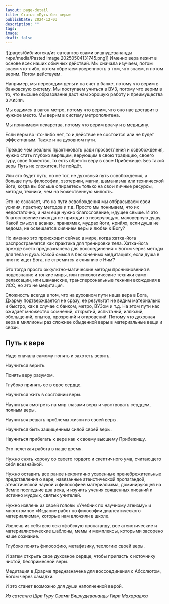 ```yaml
---
layout: page-detail
title: Статья «Путь без веры»
publishDate: 2024-12-03
description: ""
tags: 
image: 
draft: false
---
```

![[pages/библиотека/из сатсангов свами вишнудевананды гири/media/Pasted image 20250504131745.png]]
 Именно вера лежит в основе всех наших обычных действий. Мы сначала изучаем, потом знаем что-либо, потом обретаем уверенность в том, что знаем, и потом верим. Потом действуем.

 Например, мы переводим деньги на счет в банке, потому что верим в банковскую систему. Мы поступаем учиться в ВУЗ, потому что верим в то, что высшее образование даст нам хорошую работу и преимущества в жизни.

 Мы садимся в вагон метро, потому что верим, что оно нас доставит в нужное место. Мы верим в систему метрополитена.

 Мы принимаем лекарства, потому что верим врачу и в медицину.

 Если веры во что-либо нет, то и действие не состоится или не будет эффективным. Также и на духовном пути.

 Прежде чем реально практиковать ради просветления и освобождения, нужно стать глубоко верящим, верующим в свою традицию, своего гуру, свое божество, то есть обрести веру в свое Прибежище. Без такой веры Путь не сложится. Не пойдёт.

 Или это будет путь, но не тот, не духовный путь освобождения, а больше путь философии, эзотерики, магии, шаманизма или технической йоги, когда вы больше опираетесь только на свои личные ресурсы, методы, техники, чем на Божественную милость.

 Это не означает, что на пути освобождения мы отбрасываем свои усилия, практику методов и т.д. Просто мы понимаем, что их недостаточно, и нам еще нужно благословение, идущее свыше. И это благословение никогда не приходит в неверующую, маловерную душу. Какой смысл в асанах, пранаямах, мудрах йоги, крийях, если душа не ведома, не освещается сиянием веры и любви к Богу?

 Но именно это происходит сейчас в мире, когда хатха-йога распространяется как практика для тренировки тела. Хатхa-йога прежде всего предназначена для воссоединения с Богом через методы для тела и духа. Какой смысл в бесконечных медитациях, если душа в них не ищет Бога, не стремится к слиянию с Ним?

 Это тогда просто оккультно-магические методы проникновения в подсознание и тонкие миры, или психологические техники само-релаксации, или шаманские, трансперсональные техники вхождения в ИСС, но это не медитация.

 Сложность всегда в том, что на духовном пути наша вера в Бога, Дхарму подтверждается не сразу, ее результат не видим материально и быстро, как в случае с банком, метро, ВУЗом и т.д. На этом пути нас ожидает множество сомнений, открытий, испытаний, иллюзий, обольщений, опытов, прозрений и откровений. Потому что духовная вера в миллионы раз сложнее обыденной веры в материальные вещи и связи.

## Путь к вере 

 Надо сначала самому понять и захотеть верить.

 Научиться верить.

 Понять веру разумом.

 Глубоко принять ее в свое сердце.

 Научиться жить в состоянии веры.

 Научиться смотреть на мир глазами веры и чувствовать сердцем, полным веры.

 Научиться решать проблемы жизни из своей веры.

 Научиться быть защищенным силой своей веры.

 Научиться прибегать к вере как к своему высшему Прибежищу.

 Это нелегкая работа в наше время.

 Нужно снять корону со своего гордого и скептичного ума, считающего себя всезнайкой.

 Нужно оставить все ранее некритично усвоенные пренебрежительные представления о вере, навязанные атеистической пропагандой, атеистической наукой и философией материализма, доминирующей на Земле последние два века, и изучить учения священных писаний и истинно мудрых, святых учителей.

 Нужно извлечь из своей головы «Учебник по научному атеизму» и многотомное «Издание работ по философии диалектического материализма», которые нам вложили в школе.

 Извлечь из себя всю сектофобскую пропаганду, все атеистические и материалистические шаблоны, мемы и мемплексы, которыми засорено наше сознание.

 Глубоко понять философию, метафизику, теологию своей веры.

 И затем открыть свое духовное сердце, чтобы припасть к источнику чистой, беспримесной веры.

 Медитация в Дхарме предназначена для воссоединения с Абсолютом, Богом через самадхи.

 И это станет возможно для души наполненной верой.

*Из сатсанга Шри Гуру Свами Вишнудевананды Гири Махараджа*